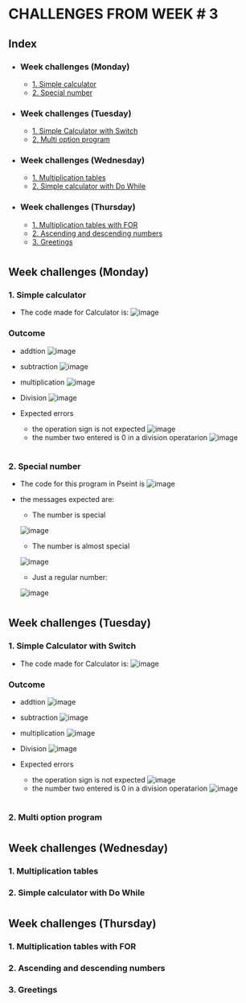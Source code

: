 # CHALLENGES FROM WEEK # 3 

## Index
- ### Week challenges (Monday)
    - [1. Simple calculator](#1-simple-calculator)
    - [2. Special number](#2-special-number)
- ### Week challenges (Tuesday)
    - [1. Simple Calculator with Switch](#1-simple-calculator-with-switch)
    - [2. Multi option program](#2-multi-option-program)
- ### Week challenges (Wednesday)
    - [1. Multiplication tables](#1-multiplication-tables)
    - [2. Simple calculator with Do While](#2-simple-calculator-with-do-while)
- ### Week challenges (Thursday)
    - [1. Multiplication tables with FOR](#1-multiplication-tables-with-for)
    - [2. Ascending and descending numbers](#2-ascending-and-descending-numbers)
    - [3. Greetings](#3-greetings)

#

## Week challenges (Monday)

### 1. Simple calculator
- The code made for Calculator is:
![image](4234-PSeInt.png)

### Outcome
- addtion
![image](4235-PSeInt_-_Ejecutando_proceso_SIMPLE_CALCULATOR.png)
- subtraction
![image](4236-PSeInt_-_Ejecutando_proceso_SIMPLE_CALCULATOR.png)
- multiplication
![image](4237-PSeInt_-_Ejecutando_proceso_SIMPLE_CALCULATOR.png)

- Division
![image](4238-PSeInt_-_Ejecutando_proceso_SIMPLE_CALCULATOR.png)
- Expected errors
    - the operation sign is not expected
    ![image](4240-PSeInt_-_Ejecutando_proceso_SIMPLE_CALCULATOR.png)
    - the number two entered is 0 in a division operatarion
    ![image](4239-PSeInt_-_Ejecutando_proceso_SIMPLE_CALCULATOR.png)
#

### 2. Special number
 - The code for this program in Pseint is
![image](4241-PSeInt.png)
 - the messages expected are:

    - The number is special

    ![image](4243-PSeInt_-_Ejecutando_proceso_SPECIALNUMBER.png)

    - The number is almost special

    ![image](4244-PSeInt_-_Ejecutando_proceso_SPECIALNUMBER.png)

    - Just a regular number:

    ![image](4242-PSeInt_-_Ejecutando_proceso_SPECIALNUMBER.png)


#

## Week challenges (Tuesday)
### 1. Simple Calculator with Switch
- The code made for Calculator is:
![image](4249-PSeInt.png)

### Outcome
- addtion
![image](4250-PSeInt_-_Ejecutando_proceso_SIMPLE_CALCULATOR.png)
- subtraction
![image](4251-PSeInt_-_Ejecutando_proceso_SIMPLE_CALCULATOR.png)
- multiplication
![image](4255-PSeInt_-_Ejecutando_proceso_SIMPLE_CALCULATOR.png)

- Division
![image](4252-PSeInt_-_Ejecutando_proceso_SIMPLE_CALCULATOR.png)
- Expected errors
    - the operation sign is not expected
    ![image](4253-PSeInt_-_Ejecutando_proceso_SIMPLE_CALCULATOR.png)
    - the number two entered is 0 in a division operatarion
    ![image](4254-PSeInt_-_Ejecutando_proceso_SIMPLE_CALCULATOR.png)

#
### 2. Multi option program

#

## Week challenges (Wednesday)

### 1. Multiplication tables
### 2. Simple calculator with Do While

#
## Week challenges (Thursday)
 ### 1. Multiplication tables with FOR
 ### 2. Ascending and descending numbers
 ### 3. Greetings

#